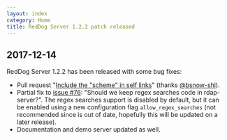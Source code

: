 ```yaml
---
layout: index
category: Home
title: RedDog Server 1.2.2 patch released
---
```


## 2017-12-14

RedDog Server 1.2.2 has been released with some bug fixes:
- Pull request "[Include the "scheme" in self links](https://github.com/NICMx/rdap-server/pull/77)" (thanks [@bsnow-shl](https://github.com/bsnow-shl)).
- Partial fix to [issue #76](https://github.com/NICMx/rdap-server/issues/76): "Should we keep regex searches code in rdap-server?". The regex searches support is disabled by default, but it can be enabled using a new configuration flag `allow_regex_searches` (not recommended since is out of date, hopefully this will be updated on a later release).
- Documentation and demo server updated as well.

